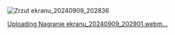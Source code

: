 ![Zrzut ekranu_20240909_202836](https://github.com/user-attachments/assets/1f16da69-5491-4062-8901-6172b7294cbc)

[Uploading Nagranie ekranu_20240909_202901.webm…]()
